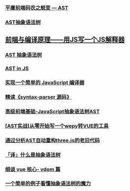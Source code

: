 ### [平庸前端码农之蜕变 — AST](https://juejin.im/post/5bfc21d2e51d4544313df666)
### [AST抽象语法树](https://juejin.im/post/5bff941e5188254e3b31b424)
## [前端与编译原理——用JS写一个JS解释器](https://segmentfault.com/a/1190000017241258)
### [AST 抽象语法树](http://jartto.wang/2018/11/17/about-ast/)
### [AST in JS](https://juejin.im/post/5c2714fb51882575f560503c)
### [实现一个简单的 JavaScript 编译器](https://juejin.im/post/5c6faa25e51d4501377ba82a)
### [精读《syntax-parser 源码》](https://juejin.im/post/5c7c7658f265da2db912888c)
### [高级前端基础-JavaScript抽象语法树AST](https://juejin.im/post/5c8d3c48f265da2d8763bdaf#heading-12)
### [[AST实战]从零开始写一个wepy转VUE的工具](https://juejin.im/post/5c877cd35188257e3b14a1bc)
### [通过分析AST自动重构three.js的老旧代码 ](https://github.com/hujiulong/blog/issues/10)

### [「译」什么是抽象语法树](https://juejin.im/post/5d05b794518825282e2c3802)
### [细谈 vue 核心- vdom 篇](https://juejin.im/post/5cab347fe51d456e7a303b3d)




### [一个简单的例子看懂抽象语法树的魔力](https://juejin.im/post/5c860b2f5188257ddb6af8ff)


























